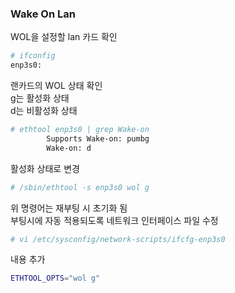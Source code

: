 ### Wake On Lan
WOL을 설정할 lan 카드 확인
```sh
# ifconfig
enp3s0: 
```
랜카드의 WOL 상태 확인  
g는 활성화 상태  
d는 비활성화 상태
```sh
# ethtool enp3s0 | grep Wake-on
        Supports Wake-on: pumbg
        Wake-on: d
```
활성화 상태로 변경
```sh
# /sbin/ethtool -s enp3s0 wol g
```
위 명령어는 재부팅 시 초기화 됨  
부팅시에 자동 적용되도록 네트워크 인터페이스 파일 수정
```sh
# vi /etc/sysconfig/network-scripts/ifcfg-enp3s0
```
내용 추가
```sh
ETHTOOL_OPTS="wol g"
```
